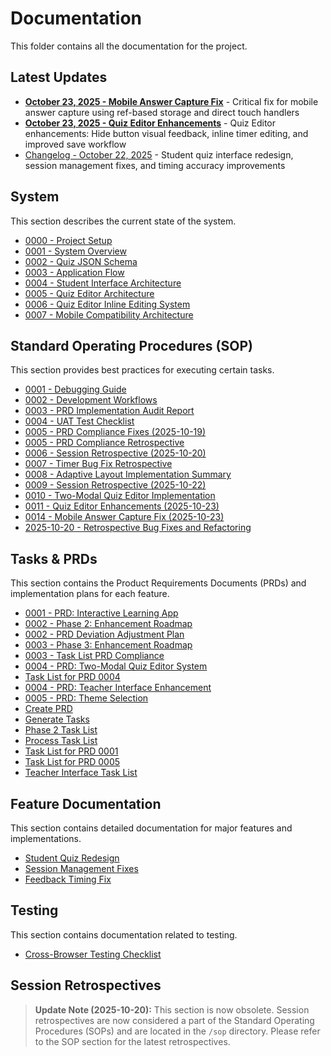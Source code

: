 # Documentation

This folder contains all the documentation for the project.

## Latest Updates

*   **[October 23, 2025 - Mobile Answer Capture Fix](./SOP/0014-mobile-answer-capture-fix-oct-23-2025.md)** - Critical fix for mobile answer capture using ref-based storage and direct touch handlers
*   **[October 23, 2025 - Quiz Editor Enhancements](./SOP/0011-quiz-editor-enhancements-oct-23-2025.md)** - Quiz Editor enhancements: Hide button visual feedback, inline timer editing, and improved save workflow
*   [Changelog - October 22, 2025](./CHANGELOG-2025-10-22.md) - Student quiz interface redesign, session management fixes, and timing accuracy improvements

## System

This section describes the current state of the system.

*   [0000 - Project Setup](./system/0000-project-setup.md)
*   [0001 - System Overview](./system/0001-system-overview.md)
*   [0002 - Quiz JSON Schema](./system/0002-quiz-json-schema.md)
*   [0003 - Application Flow](./system/0003-application-flow.md)
*   [0004 - Student Interface Architecture](./system/0004-student-interface-architecture.md)
*   [0005 - Quiz Editor Architecture](./system/0005-quiz-editor-architecture.md)
*   [0006 - Quiz Editor Inline Editing System](./system/0006-quiz-editor-inline-editing-system.md)
*   [0007 - Mobile Compatibility Architecture](./system/0007-mobile-compatibility-architecture.md)

## Standard Operating Procedures (SOP)

This section provides best practices for executing certain tasks.

*   [0001 - Debugging Guide](./SOP/0001-debugging-guide.md)
*   [0002 - Development Workflows](./SOP/0002-development-workflows.md)
*   [0003 - PRD Implementation Audit Report](./SOP/0003-prd-implementation-audit-report.md)
*   [0004 - UAT Test Checklist](./SOP/0004-uat-test-checklist.md)
*   [0005 - PRD Compliance Fixes (2025-10-19)](./SOP/0005-prd-compliance-fixes-2025-10-19.md)
*   [0005 - PRD Compliance Retrospective](./SOP/0005-prd-compliance-retrospective.md)
*   [0006 - Session Retrospective (2025-10-20)](./SOP/0006-session-retrospective-2025-10-20.md)
*   [0007 - Timer Bug Fix Retrospective](./SOP/0007-timer-bug-fix-retrospective.md)
*   [0008 - Adaptive Layout Implementation Summary](./SOP/0008-adaptive-layout-implementation-summary.md)
*   [0009 - Session Retrospective (2025-10-22)](./SOP/0009-session-retrospective-2025-10-22.md)
*   [0010 - Two-Modal Quiz Editor Implementation](./SOP/0010-two-modal-quiz-editor-implementation.md)
*   [0011 - Quiz Editor Enhancements (2025-10-23)](./SOP/0011-quiz-editor-enhancements-oct-23-2025.md)
*   [0014 - Mobile Answer Capture Fix (2025-10-23)](./SOP/0014-mobile-answer-capture-fix-oct-23-2025.md)
*   [2025-10-20 - Retrospective Bug Fixes and Refactoring](./SOP/2025-10-20-retrospective-bug-fixes-and-refactoring.md)

## Tasks & PRDs

This section contains the Product Requirements Documents (PRDs) and implementation plans for each feature.

*   [0001 - PRD: Interactive Learning App](./tasks/0001-prd-interactive-learning-app.md)
*   [0002 - Phase 2: Enhancement Roadmap](./tasks/0002-phase-2-enhancement-roadmap.md)
*   [0002 - PRD Deviation Adjustment Plan](./prd/0002-prd-deviation-adjustment-plan.md)
*   [0003 - Phase 3: Enhancement Roadmap](./tasks/0003-phase-3-enhancement-roadmap.md)
*   [0003 - Task List PRD Compliance](./prd/0003-task-list-prd-compliance.md)
*   [0004 - PRD: Two-Modal Quiz Editor System](./prd/0004-prd-two-modal-quiz-editor-system.md)
*   [Task List for PRD 0004](./tasks/tasks-0004-prd-two-modal-quiz-editor-system.md)
*   [0004 - PRD: Teacher Interface Enhancement](./tasks/0004-prd-teacher-interface-enhancement.md)
*   [0005 - PRD: Theme Selection](./tasks/0005-prd-theme-selection.md)
*   [Create PRD](./tasks/create-prd.md)
*   [Generate Tasks](./tasks/generate-tasks.md)
*   [Phase 2 Task List](./tasks/phase-2-task-list.md)
*   [Process Task List](./tasks/process-task-list.md)
*   [Task List for PRD 0001](./tasks/tasks-0001-prd-interactive-learning-app.md)
*   [Task List for PRD 0005](./tasks/tasks-0005-prd-theme-selection.md)
*   [Teacher Interface Task List](./tasks/teacher-interface-task-list.md)

## Feature Documentation

This section contains detailed documentation for major features and implementations.

*   [Student Quiz Redesign](./student-quiz-redesign.md)
*   [Session Management Fixes](./session-management-fixes.md)
*   [Feedback Timing Fix](./feedback-timing-fix.md)

## Testing

This section contains documentation related to testing.

*   [Cross-Browser Testing Checklist](./testing/cross-browser-testing-checklist.md)

## Session Retrospectives

> **Update Note (2025-10-20):** This section is now obsolete. Session retrospectives are now considered a part of the Standard Operating Procedures (SOPs) and are located in the `/sop` directory. Please refer to the SOP section for the latest retrospectives.